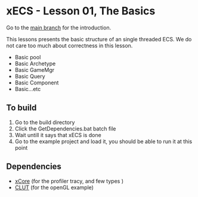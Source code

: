 # xECS - Lesson 01, The Basics
Go to the [main branch](https://github.com/LIONant-depot/xECS/tree/master) for the introduction.

This lessons presents the basic structure of an single threaded ECS. We do not care too much about correctness in this lesson.

* Basic pool
* Basic Archetype
* Basic GameMgr
* Basic Query
* Basic Component
* Basic...etc

## To build
1. Go to the build directory 
2. Click the GetDependencies.bat batch file
3. Wait untill it says that xECS is done
4. Go to the example project and load it, you should be able to run it at this point

## Dependencies
- [xCore](https://gitlab.com/LIONant/xcore) (for the profiler tracy, and few types )
- [CLUT](https://github.com/markkilgard/glut) (for the openGL example)

